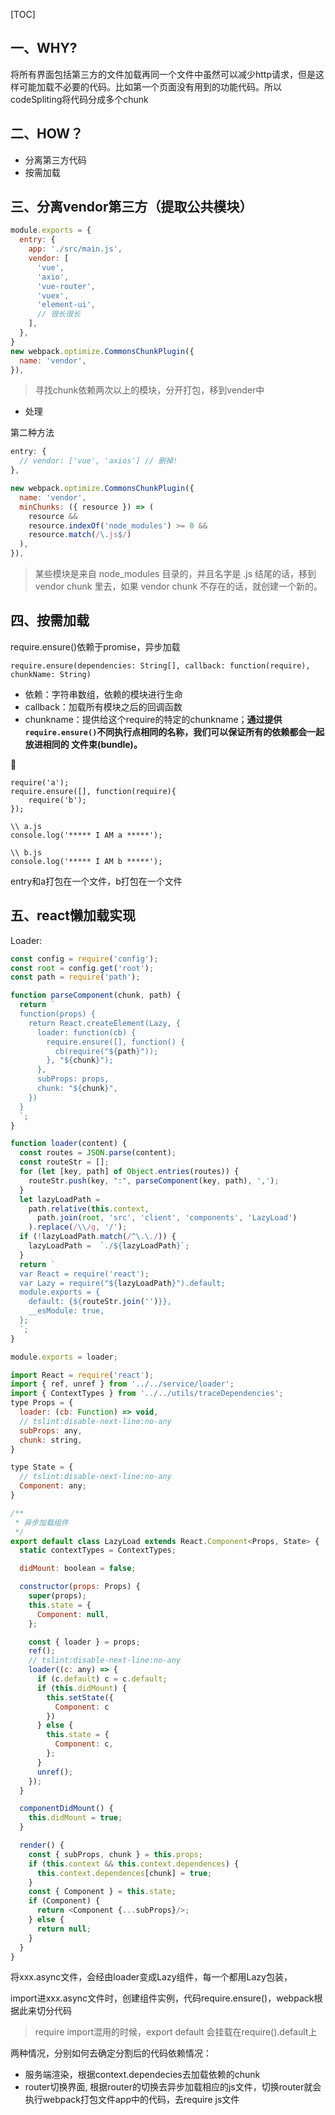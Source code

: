 [TOC]

## 一、WHY?

将所有界面包括第三方的文件加载再同一个文件中虽然可以减少http请求，但是这样可能加载不必要的代码。比如第一个页面没有用到的功能代码。所以codeSpliting将代码分成多个chunk

## 二、HOW？

* 分离第三方代码
* 按需加载

## 三、分离vendor第三方（提取公共模块）

```javascript
module.exports = {
  entry: {
    app: './src/main.js',
    vendor: [
      'vue',
      'axio',
      'vue-router',
      'vuex',
      'element-ui',
      // 很长很长
    ],
  },
}
new webpack.optimize.CommonsChunkPlugin({
  name: 'vendor',
}),
```

> 寻找chunk依赖两次以上的模块，分开打包，移到vender中

* 处理

第二种方法

```javascript
entry: {
  // vendor: ['vue', 'axios'] // 删掉!
},

new webpack.optimize.CommonsChunkPlugin({
  name: 'vendor',
  minChunks: ({ resource }) => (
    resource &&
    resource.indexOf('node_modules') >= 0 &&
    resource.match(/\.js$/)
  ),
}),
```

>某些模块是来自 node_modules 目录的，并且名字是 .js 结尾的话，移到 vendor chunk 里去，如果 vendor chunk 不存在的话，就创建一个新的。

## 四、按需加载

require.ensure()依赖于promise，异步加载

```
require.ensure(dependencies: String[], callback: function(require), chunkName: String)

```

* 依赖：字符串数组，依赖的模块进行生命
* callback：加载所有模块之后的回调函数
* chunkname：提供给这个require的特定的chunkname；**通过提供 `require.ensure()`不同执行点相同的名称，我们可以保证所有的依赖都会一起放进相同的 文件束(bundle)。**

🌰

```
require('a');
require.ensure([], function(require){
    require('b');
});

\\ a.js
console.log('***** I AM a *****');

\\ b.js
console.log('***** I AM b *****');
```

entry和a打包在一个文件，b打包在一个文件



## 五、react懒加载实现

Loader:

```javascript
const config = require('config');
const root = config.get('root');
const path = require('path');

function parseComponent(chunk, path) {
  return `
  function(props) {
    return React.createElement(Lazy, {
      loader: function(cb) {
        require.ensure([], function() {
          cb(require("${path}"));
        }, "${chunk}");
      },
      subProps: props,
      chunk: "${chunk}",
    })
  }
  `;
}

function loader(content) {
  const routes = JSON.parse(content);
  const routeStr = [];
  for (let [key, path] of Object.entries(routes)) {
    routeStr.push(key, ":", parseComponent(key, path), ',');
  }
  let lazyLoadPath =
    path.relative(this.context,
      path.join(root, 'src', 'client', 'components', 'LazyLoad')
    ).replace(/\\/g, '/');
  if (!lazyLoadPath.match(/^\.\./)) {
    lazyLoadPath =  `./${lazyLoadPath}`;
  }
  return `
  var React = require('react');
  var Lazy = require("${lazyLoadPath}").default;
  module.exports = {
    default: {${routeStr.join('')}},
    __esModule: true,
  };
  `;
}

module.exports = loader;
```

```javascript
import React = require('react');
import { ref, unref } from '../../service/loader';
import { ContextTypes } from '../../utils/traceDependencies';
type Props = {
  loader: (cb: Function) => void,
  // tslint:disable-next-line:no-any
  subProps: any,
  chunk: string,
}

type State = {
  // tslint:disable-next-line:no-any
  Component: any;
}

/**
 * 异步加载组件
 */
export default class LazyLoad extends React.Component<Props, State> {
  static contextTypes = ContextTypes;

  didMount: boolean = false;

  constructor(props: Props) {
    super(props);
    this.state = {
      Component: null,
    };

    const { loader } = props;
    ref();
    // tslint:disable-next-line:no-any
    loader((c: any) => {
      if (c.default) c = c.default;
      if (this.didMount) {
        this.setState({
          Component: c
        })
      } else {
        this.state = {
          Component: c,
        };
      }
      unref();
    });
  }

  componentDidMount() {
    this.didMount = true;
  }

  render() {
    const { subProps, chunk } = this.props;
    if (this.context && this.context.dependences) {
      this.context.dependences[chunk] = true;
    }
    const { Component } = this.state;
    if (Component) {
      return <Component {...subProps}/>;
    } else {
      return null;
    }
  }
}
```

将xxx.async文件，会经由loader变成Lazy组件，每一个都用Lazy包装，

import进xxx.async文件时，创建组件实例，代码require.ensure()，webpack根据此来切分代码

> require import混用的时候，export default 会挂载在require().default上

两种情况，分别如何去确定分割后的代码依赖情况：

* 服务端渲染，根据context.dependecies去加载依赖的chunk
* router切换界面,  根据router的切换去异步加载相应的js文件，切换router就会执行webpack打包文件app中的代码，去require js文件